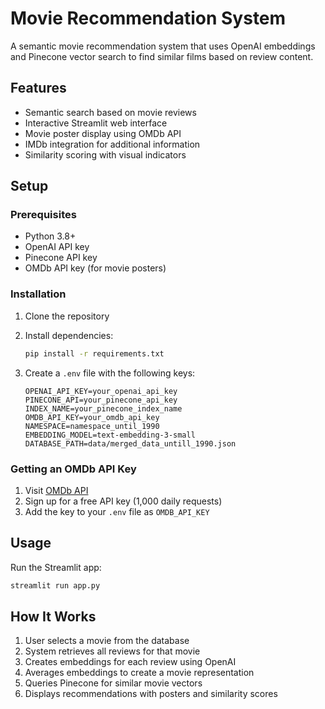 # Movie Recommendation System

A semantic movie recommendation system that uses OpenAI embeddings and Pinecone vector search to find similar films based on review content.

## Features

- Semantic search based on movie reviews
- Interactive Streamlit web interface
- Movie poster display using OMDb API
- IMDb integration for additional information
- Similarity scoring with visual indicators

## Setup

### Prerequisites

- Python 3.8+
- OpenAI API key
- Pinecone API key
- OMDb API key (for movie posters)

### Installation

1. Clone the repository
2. Install dependencies:
   ```bash
   pip install -r requirements.txt
   ```

3. Create a `.env` file with the following keys:
   ```env
   OPENAI_API_KEY=your_openai_api_key
   PINECONE_API=your_pinecone_api_key
   INDEX_NAME=your_pinecone_index_name
   OMDB_API_KEY=your_omdb_api_key
   NAMESPACE=namespace_until_1990
   EMBEDDING_MODEL=text-embedding-3-small
   DATABASE_PATH=data/merged_data_untill_1990.json
   ```

### Getting an OMDb API Key

1. Visit [OMDb API](https://www.omdbapi.com/apikey.aspx)
2. Sign up for a free API key (1,000 daily requests)
3. Add the key to your `.env` file as `OMDB_API_KEY`

## Usage

Run the Streamlit app:
```bash
streamlit run app.py
```

## How It Works

1. User selects a movie from the database
2. System retrieves all reviews for that movie
3. Creates embeddings for each review using OpenAI
4. Averages embeddings to create a movie representation
5. Queries Pinecone for similar movie vectors
6. Displays recommendations with posters and similarity scores